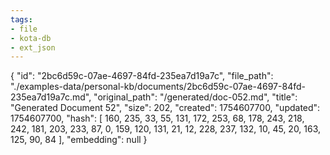 ```yaml
---
tags:
- file
- kota-db
- ext_json
---
```

{
  "id": "2bc6d59c-07ae-4697-84fd-235ea7d19a7c",
  "file_path": "./examples-data/personal-kb/documents/2bc6d59c-07ae-4697-84fd-235ea7d19a7c.md",
  "original_path": "/generated/doc-052.md",
  "title": "Generated Document 52",
  "size": 202,
  "created": 1754607700,
  "updated": 1754607700,
  "hash": [
    160,
    235,
    33,
    55,
    131,
    172,
    253,
    68,
    178,
    243,
    218,
    242,
    181,
    203,
    233,
    87,
    0,
    159,
    120,
    131,
    21,
    12,
    228,
    237,
    132,
    10,
    45,
    20,
    163,
    125,
    90,
    84
  ],
  "embedding": null
}